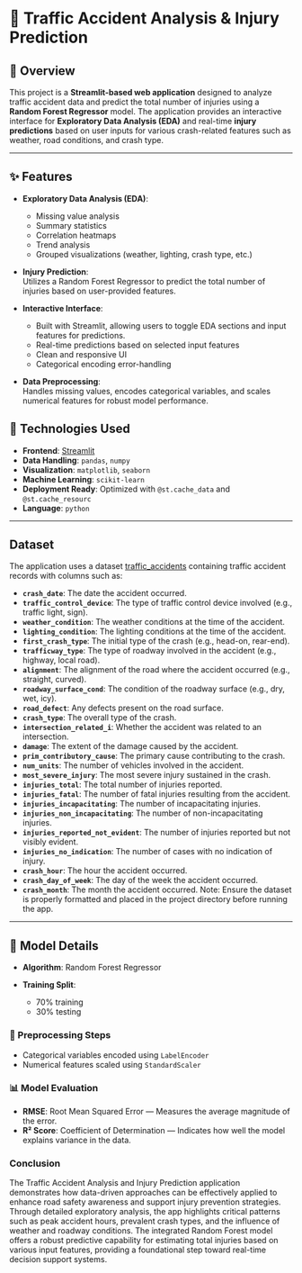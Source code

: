 # 🚗 Traffic Accident Analysis & Injury Prediction

## 📝 Overview

This project is a **Streamlit-based web application** designed to analyze traffic accident data and predict the total number of injuries using a **Random Forest Regressor** model. The application provides an interactive interface for **Exploratory Data Analysis (EDA)** and real-time **injury predictions** based on user inputs for various crash-related features such as weather, road conditions, and crash type.

---

## ✨ Features

- **Exploratory Data Analysis (EDA)**:  
  - Missing value analysis
  - Summary statistics
  - Correlation heatmaps
  - Trend analysis
  - Grouped visualizations (weather, lighting, crash type, etc.)

- **Injury Prediction**:  
  Utilizes a Random Forest Regressor to predict the total number of injuries based on user-provided features.

- **Interactive Interface**:  
  - Built with Streamlit, allowing users to toggle EDA sections and input features for predictions.
  - Real-time predictions based on selected input features
  - Clean and responsive UI
  - Categorical encoding error-handling

- **Data Preprocessing**:  
  Handles missing values, encodes categorical variables, and scales numerical features for robust model performance.


## 🧠 Technologies Used

- **Frontend**: [Streamlit](https://streamlit.io/)
- **Data Handling**: `pandas`, `numpy`
- **Visualization**: `matplotlib`, `seaborn`
- **Machine Learning**: `scikit-learn`
- **Deployment Ready**: Optimized with `@st.cache_data` and `@st.cache_resourc`
- **Language**: `python`
  
--------------------------------------------------------------------------------------------------------------------------------------
##  Dataset 

The application uses a dataset [traffic_accidents](https://www.kaggle.com/datasets/oktayrdeki/traffic-accidents?resource=download) containing traffic accident records with columns such as:
- **`crash_date`**: The date the accident occurred.
- **`traffic_control_device`**: The type of traffic control device involved (e.g., traffic light, sign).
- **`weather_condition`**: The weather conditions at the time of the accident.
- **`lighting_condition`**: The lighting conditions at the time of the accident.
- **`first_crash_type`**: The initial type of the crash (e.g., head-on, rear-end).
- **`trafficway_type`**: The type of roadway involved in the accident (e.g., highway, local road).
- **`alignment`**: The alignment of the road where the accident occurred (e.g., straight, curved).
- **`roadway_surface_cond`**: The condition of the roadway surface (e.g., dry, wet, icy).
- **`road_defect`**: Any defects present on the road surface.
- **`crash_type`**: The overall type of the crash.
- **`intersection_related_i`**: Whether the accident was related to an intersection.
- **`damage`**: The extent of the damage caused by the accident.
- **`prim_contributory_cause`**: The primary cause contributing to the crash.
- **`num_units`**: The number of vehicles involved in the accident.
- **`most_severe_injury`**: The most severe injury sustained in the crash.
- **`injuries_total`**: The total number of injuries reported.
- **`injuries_fatal`**: The number of fatal injuries resulting from the accident.
- **`injuries_incapacitating`**: The number of incapacitating injuries.
- **`injuries_non_incapacitating`**: The number of non-incapacitating injuries.
- **`injuries_reported_not_evident`**: The number of injuries reported but not visibly evident.
- **`injuries_no_indication`**: The number of cases with no indication of injury.
- **`crash_hour`**: The hour the accident occurred.
- **`crash_day_of_week`**: The day of the week the accident occurred.
- **`crash_month`**: The month the accident occurred.
Note: Ensure the dataset is properly formatted and placed in the project directory before running the app.

---------------------------------------------------------------------------------
## 🤖 Model Details

- **Algorithm**: Random Forest Regressor

- **Training Split**: 
  - 70% training
  - 30% testing

### 🔄 Preprocessing Steps
- Categorical variables encoded using `LabelEncoder`
- Numerical features scaled using `StandardScaler`

### 📊 Model Evaluation
- **RMSE**: Root Mean Squared Error — Measures the average magnitude of the error.
- **R² Score**: Coefficient of Determination — Indicates how well the model explains variance in the data.

### Conclusion
The Traffic Accident Analysis and Injury Prediction application demonstrates how 
data-driven approaches can be effectively applied to enhance road safety awareness and 
support injury prevention strategies.
Through detailed exploratory analysis, the app highlights critical patterns such as peak 
accident hours, prevalent crash types, and the influence of weather and roadway conditions. 
The integrated Random Forest model offers a robust predictive capability for estimating total 
injuries based on various input features, providing a foundational step toward real-time decision 
support systems.
